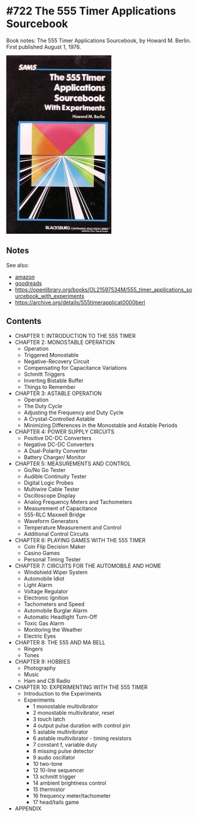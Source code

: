 # #722 The 555 Timer Applications Sourcebook

Book notes: The 555 Timer Applications Sourcebook, by Howard M. Berlin. First published August 1, 1976.

[![Build](./assets/555-timer-applications-sourcebook_build.jpg?raw=true)](https://amzn.to/4kFQdg8)

## Notes

See also:

* [amazon](https://amzn.to/4kFQdg8)
* [goodreads](https://www.goodreads.com/book/show/13193824-the-555-timer-applications-sourcebook)
* <https://openlibrary.org/books/OL21597534M/555_timer_applications_sourcebook_with_experiments>
* <https://archive.org/details/555timerapplicat0000berl>

## Contents

* CHAPTER 1: INTRODUCTION TO THE 555 TIMER
* CHAPTER 2: MONOSTABLE OPERATION
    * Operation
    * Triggered Monostable
    * Negative-Recovery Circuit
    * Compensating for Capacitance Variations
    * Schmitt Triggers
    * Inverting Bistable Buffer
    * Things to Remember
* CHAPTER 3: ASTABLE OPERATION
    * Operation
    * The Duty Cycle
    * Adjusting the Frequency and Duty Cycle
    * A Crystal-Controlled Astable
    * Minimizing Differences in the Monostable and Astable Periods
* CHAPTER 4: POWER SUPPLY CIRCUITS
    * Positive DC-DC Converters
    * Negative DC-DC Converters
    * A Dual-Polarity Converter
    * Battery Charger/ Monitor
* CHAPTER 5: MEASUREMENTS AND CONTROL
    * Go/No Go Tester
    * Audible Continuity Tester
    * Digital Logic Probes
    * Multiwire Cable Tester
    * Oscilloscope Display
    * Analog Frequency Meters and Tachometers
    * Measurement of Capacitance
    * 555-RLC Maxwell Bridge
    * Waveform Generators
    * Temperature Measurement and Control
    * Additional Control Circuits
* CHAPTER 6: PLAYING GAMES WITH THE 555 TIMER
    * Coin Flip Decision Maker
    * Casino Games
    * Personal Timing Tester
* CHAPTER 7: CIRCUITS FOR THE AUTOMOBILE AND HOME
    * Windshield Wiper System
    * Automobile Idiot
    * Light Alarm
    * Voltage Regulator
    * Electronic Ignition
    * Tachometers and Speed
    * Automobile Burglar Alarm
    * Automatic Headlight Turn-Off
    * Toxic Gas Alarm
    * Monitoring the Weather
    * Electric Eyes
* CHAPTER 8: THE 555 AND MA BELL
    * Ringers
    * Tones
* CHAPTER 9: HOBBIES
    * Photography
    * Music
    * Ham and CB Radio
* CHAPTER 10: EXPERIMENTING WITH THE 555 TIMER
    * Introduction to the Experiments
    * Experiments
        * 1 monostable multivibrator
        * 2 monostable multivibrator, reset
        * 3 touch latch
        * 4 output pulse duration with control pin
        * 5 astable multivibrator
        * 6 astable multivibrator - timing resistors
        * 7 constant f, variable duty
        * 8 missing pulse detector
        * 9 audio oscillator
        * 10 two-tone
        * 12 10-line sequencer
        * 13 schmitt trigger
        * 14 ambient brightness control
        * 15 thermistor
        * 16 frequency meter/tachometer
        * 17 head/tails game
* APPENDIX
